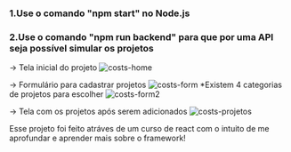 ### 1.Use o comando "npm start" no Node.js
### 2.Use o comando "npm run backend" para que por uma API seja possível simular os projetos

-> Tela inicial do projeto
![costs-home](https://github.com/user-attachments/assets/1891640a-5669-4214-b595-732f0dc18103)

-> Formulário para cadastrar projetos
![costs-form](https://github.com/user-attachments/assets/1c3e44d9-f84a-4bb7-a9dc-5b2af799e33a)
*Existem 4 categorias de projetos para escolher
![costs-form2](https://github.com/user-attachments/assets/b01c32bf-136a-4f0c-b3f1-07c9cf0c9445)

-> Tela com os projetos após serem adicionados
![costs-projetos](https://github.com/user-attachments/assets/4356d9fd-f4f0-4bd1-a52a-f6ae56d02c51)



<p> Esse projeto foi feito atráves de um curso de react com o intuito de me aprofundar e aprender mais sobre o framework! </p>
